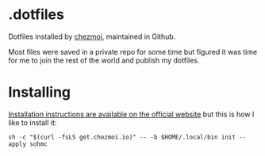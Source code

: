 # .dotfiles

Dotfiles installed by [chezmoi](https://www.chezmoi.io/), maintained in Github.

Most files were saved in a private repo for some time but figured it was time for me to join the rest of the world and publish my dotfiles.

# Installing

[Installation instructions are available on the official website](https://www.chezmoi.io/install/#one-line-binary-install) but this is how I like to install it:

```console
sh -c "$(curl -fsLS get.chezmoi.io)" -- -b $HOME/.local/bin init --apply sohmc
```
